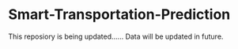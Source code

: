 # Smart-Transportation-Prediction
This reposiory is being updated......
Data will be updated in future.
